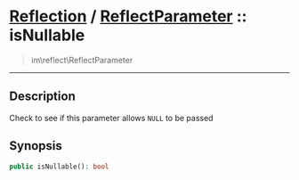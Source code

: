 # [Reflection](reflect.md) / [ReflectParameter](reflect-ReflectParameter.md) :: isNullable
 > im\reflect\ReflectParameter
____

## Description
Check to see if this parameter allows `NULL` to be passed

## Synopsis
```php
public isNullable(): bool
```
